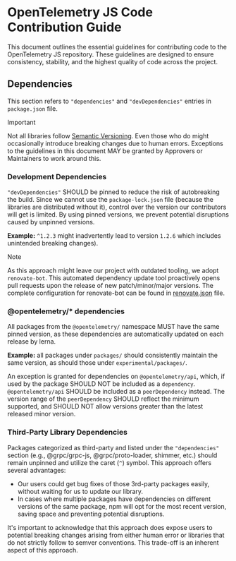 # OpenTelemetry JS Code Contribution Guide

This document outlines the essential guidelines for contributing code to the OpenTelemetry JS repository. These guidelines are designed to ensure consistency, stability, and the highest quality of code across the project.

## Dependencies

This section refers to `"dependencies"` and `"devDependencies"` entries in `package.json` file.
> [!IMPORTANT]
> Not all libraries follow [Semantic Versioning](https://semver.org/). Even those who do might occasionally introduce breaking changes due to human errors. Exceptions to the guidelines in this document MAY be granted by Approvers or Maintainers to work around this.

### Development Dependencies

`"devDependencies"` SHOULD be pinned to reduce the risk of autobreaking the build. Since we cannot use the `package-lock.json` file (because the libraries are distributed without it), control over the version our contributors will get is limited. By using pinned versions, we prevent potential disruptions caused by unpinned versions.

**Example:** `^1.2.3` might inadvertently lead to version `1.2.6` which includes unintended breaking changes).

> [!NOTE]
> As this approach might leave our project with outdated tooling, we adopt `renovate-bot`. This automated dependency update tool proactively opens pull requests upon the release of new patch/minor/major versions. The complete configuration for renovate-bot can be found in [renovate.json](../renovate.json) file.

### @opentelemetry/* dependencies

All packages from the `@opentelemetry/` namespace MUST have the same pinned version, as these dependencies are automatically updated on each release by lerna.

**Example:** all packages under `packages/` should consistently maintain the same version, as should those under `experimental/packages/`.

An exception is granted for dependencies on `@opentelemetry/api`, which, if used by the package SHOULD NOT be included as a `dependency`. `@opentelemetry/api` SHOULD be included as a `peerDependency` instead. The version range of the `peerDependency` SHOULD reflect the minimum supported, and SHOULD NOT allow versions greater than the latest released minor version.

### Third-Party Library Dependencies

Packages categorized as third-party and listed under the `"dependencies"` section (e.g., @grpc/grpc-js, @grpc/proto-loader, shimmer, etc.) should remain unpinned and utilize the caret (`^`) symbol. This approach offers several advantages:

* Our users could get bug fixes of those 3rd-party packages easily, without waiting for us to update our library.
* In cases where multiple packages have dependencies on different versions of the same package, npm will opt for the most recent version, saving space and preventing potential disruptions.

It's important to acknowledge that this approach does expose users to potential breaking changes arising from either human error or libraries that do not strictly follow to semver conventions. This trade-off is an inherent aspect of this approach.
